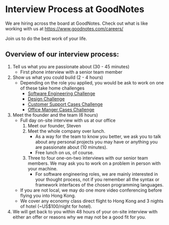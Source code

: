 # Interview Process at GoodNotes

We are hiring across the board at GoodNotes. Check out what is like working with us at https://www.goodnotes.com/careers/

Join us to do the best work of your life.

## Overview of our interview process:

1. Tell us what you are passionate about (30 - 45 minutes)
    - First phone interview with a senior team member
2. Show us what you could build (2 - 4 hours)
    - Depending on the role you applied, you would be ask to work on one of these take home challenges
        - [Software Engineering Challenge](software-engineering.md)
        - [Design Challenge](design.md)
        - [Customer Support Cases Challenge](customer-support.md)
        - [Office Manger Cases Challenge](office-manager.md)
3. Meet the founder and the team (6 hours)
    - Full day on-site interview with us at our office
        1. Meet our founder, Steven
        2. Meet the whole company over lunch.
            - As a way for the team to know you better, we ask you to talk about any personal projects you may have or anything you are passionate about (10 minutes).
            - Free lunch on us, of course.
        3. Three to four one-on-two interviews with our senior team members. We may ask you to work on a problem in person with your machine.
            - For software engineering roles, we are mainly interested in your thought process, not if you remember all the syntax or framework interfaces of the chosen programming languages.
    - If you are not local, we may do one more video conferencing before flying you into Hong Kong.
    - We cover any economy class direct flight to Hong Kong and 3 nights of hotel (~US$100/night for hotel).
4. We will get back to you within 48 hours of your on-site interview with either an offer or reasons why we may not be a good fit for you.